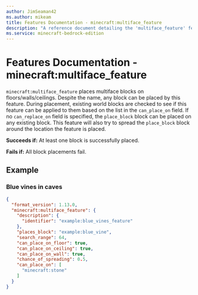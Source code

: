 ```yaml
---
author: JimSeaman42
ms.author: mikeam
title: Features Documentation - minecraft:multiface_feature
description: "A reference document detailing the 'multiface_feature' feature"
ms.service: minecraft-bedrock-edition
---
```


# Features Documentation - minecraft:multiface_feature

`minecraft:multiface_feature` places multiface blocks on floors/walls/ceilings. Despite the name, any block can be placed by this feature. During placement, existing world blocks are checked to see if this feature can be applied to them based on the list in the `can_place_on` field. If no `can_replace_on` field is specified, the `place_block` block can be placed on any existing block.
This feature will also try to spread the `place_block` block around the location the feature is placed.

**Succeeds if:**
At least one block is successfully placed.

**Fails if:**
All block placements fail.

## Example

### Blue vines in caves

```json
{
  "format_version": 1.13.0,
  "minecraft:multiface_feature": {
    "description": {
      "identifier": "example:blue_vines_feature"
    },
    "places_block": "example:blue_vine",
    "search_range": 64,
    "can_place_on_floor": true,
    "can_place_on_ceiling": true,
    "can_place_on_wall": true,
    "chance_of_spreading": 0.5,
    "can_place_on": [
      "minecraft:stone"
    ]
  }
}
```
